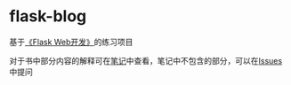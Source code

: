 # flask-blog

基于[《Flask Web开发》](./book.pdf)的练习项目

对于书中部分内容的解释可在[笔记](./note/index.md)中查看，笔记中不包含的部分，可以在[Issues](https://github.com/aishenghuomeidaoli/flask-blog/issues)中提问